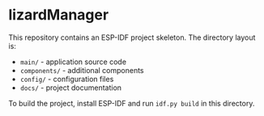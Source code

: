 # lizardManager

This repository contains an ESP-IDF project skeleton. The directory layout is:

- `main/` - application source code
- `components/` - additional components
- `config/` - configuration files
- `docs/` - project documentation

To build the project, install ESP-IDF and run `idf.py build` in this directory.

